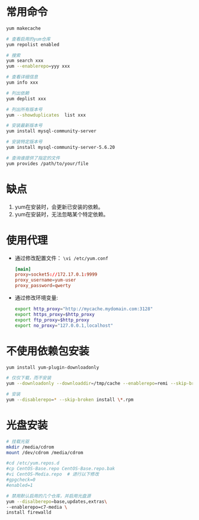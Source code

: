 
# 常用命令

```bash
yum makecache

# 查看启用的yum仓库
yum repolist enabled

# 搜索
yum search xxx
yum --enablerepo=yyy xxx

# 查看详细信息
yum info xxx

# 列出依赖
yum deplist xxx

# 列出所有版本号
yum --showduplicates  list xxx

# 安装最新版本号
yum install mysql-community-server

# 安装特定版本号
yum install mysql-community-server-5.6.20

# 查询谁提供了指定的文件
yum provides /path/to/your/file
```

# 缺点
1. yum在安装时，会更新已安装的依赖。
1. yum在安装时，无法忽略某个特定依赖。

# 使用代理


* 通过修改配置文件： `\vi /etc/yum.conf`

    ```conf
    [main]
    proxy=socket5://172.17.0.1:9999 
    proxy_username=yum-user 
    proxy_password=qwerty
    ```
* 通过修改环境变量: 

    ```bash
    export http_proxy="http://mycache.mydomain.com:3128" 
    export https_proxy=$http_proxy
    export ftp_proxy=$http_proxy
    export no_proxy="127.0.0.1,localhost"
    ```

# 不使用依赖包安装


```bash
yum install yum-plugin-downloadonly

# 仅仅下载，而不安装
yum --downloadonly --downloaddir=/tmp/cache --enablerepo=remi --skip-broken install php-mysql

# 安装
yum --disablerepo=* --skip-broken install \*.rpm

```


# 光盘安装

```bash
# 挂载光驱
mkdir /media/cdrom 
mount /dev/cdrom /media/cdrom

#cd /etc/yum.repos.d 
#cp CentOS-Base.repo CentOS-Base.repo.bak
#vi CentOS-Media.repo  # 进行以下修改
#gpgcheck=0
#enabled=1 

# 禁用默认启用的几个仓库，并启用光盘源
yum --disalberepo=base,updates,extras\
--enablerepo=c7-media \
install firewalld
```